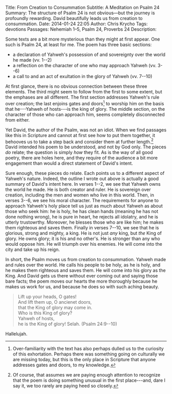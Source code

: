 Title: From Creation to Consummation
Subtitle: A Meditation on Psalm 24
Summary: The structure of Psalm 24 is not obvious—but the journey is profoundly rewarding. David beautifully leads us from creation to consummation.
Date: 2014-01-24 22:05
Author: Chris Krycho
Tags: devotions
Passages: Nehemiah 1–5, Psalm 24, Proverbs 24
Description: 
<!--Template: devotions-->

Some texts are a bit more mysterious than they might at first appear. One such is Psalm 24, at least for me. The poem has three basic sections:

- a declaration of Yahweh's possession of and sovereignty over the world he made (vv. 1--2)
- a reflection on the character of one who may approach Yahweh (vv. 3--6)
- a call to and an act of exultation in the glory of Yahweh (vv. 7--10)

At first glance, there is no obvious connection between these three elements. The third might seem to follow from the first to some extent, but the emphases are all different. The first section addresses Yahweh's rule over creation; the last enjoins gates and doors[^gates-doors] to worship him on the basis that he---Yahweh of hosts---is the king of glory. The middle section, on the character of those who can approach him, seems completely disconnected from either.

Yet David, the author of the Psalm, was not an idiot. When we find passages like this in Scripture and cannot at first see how to put them together, it behooves us to take a step back and consider them at further length.[^consider] David intended his poem to be understood, and not by God only. The pieces *do* relate; the question is simply *how* they fit. As is the way of all good poetry, there are holes here, and they require of the audience a bit more engagement than would a direct statement of David's intent.

Sure enough, these pieces do relate. Each points us to a different aspect of Yahweh's nature. Indeed, the outline I wrote out above is actually a good summary of David's intent here. In verses 1--2, we see that Yahweh owns the world he made. He is both creator and ruler. He is sovereign over creation, including the men and women who live in this world. Then, in verses 3--6, we see his moral character. The requirements for anyone to approach Yahweh's holy place tell us just as much about Yahweh as about those who seek him: he is holy, he has clean hands (meaning he has not done nothing wrong), he is pure in heart, he rejects all idolatry, and he is utterly trustowrthy. Moreover, he blesses those who are like him; he makes them righteous and saves them. Finally in verses 7--10, we see that he is glorious, strong and mighty, a king. He is not just *any* king, but *the* King of glory. He owns glory; it is his and no other's. He is stronger than any who would oppose him. He will triumph over his enemies. He will come into the city and take up his reign.

In short, the Psalm moves us from creation to consummation. Yahweh made and rules over the world. He calls his people to be holy, as he is holy, and he makes them righteous and saves them. He will come into his glory as the King. And David gets us there without ever coming out and saying those bare facts; the poem moves our hearts the more thoroughly because he makes us work for us, and because he does so with such aching beauty.

> Lift up your heads, O gates!  
> And lift them up, O ancienet doors,  
> that the King of glory may come in.  
> Who is this King of glory?  
> Yahweh of hosts,  
> he is the King of glory! Selah. (Psalm 24:9--10)

Hallelujah.

[^gates-doors]: Over-familiarity with the text has also perhaps dulled us to the curiosity of this exhortation. Perhaps there was something going on culturally we are missing today, but this is the only place in Scripture that anyone addresses gates and doors, to my knowledge.

[^consider]: Of course, that assumes we are paying enough attention to recognize that the poem is doing something unusual in the first place---and, dare I say it, we too rarely are paying heed so closely.